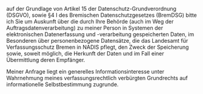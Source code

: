 auf der Grundlage von Artikel 15 der Datenschutz-Grundverordnung (DSGVO), sowie
§4 I des Bremischen Datenschutzgesetzes (BremDSG) bitte ich Sie um Auskunft über
die durch Ihre Behörde (auch im Weg der Auftragsdatenverarbeitung) zu meiner Person
in Systemen der elektronischen Datenerfassung und -verarbeitung gespeicherten Daten,
im Besonderen über personenbezogene Datensätze, die das Landesamt für Verfassungsschutz
Bremen in NADIS pflegt, den Zweck der Speicherung sowie, soweit möglich, die Herkunft
der Daten und im Fall einer Übermittlung deren Empfänger.

Meiner Anfrage liegt ein generelles Informationsinteresse unter Wahrnehmung
meines verfassungsrechtlich verbürgten Grundrechts auf informationelle
Selbstbestimmung zugrunde.
